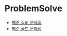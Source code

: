 # ProblemSolve


- [백준 실버 문제집](https://www.acmicpc.net/workbook/view/2781)
- [백준 골드 문제집](https://www.acmicpc.net/workbook/view/2782)
